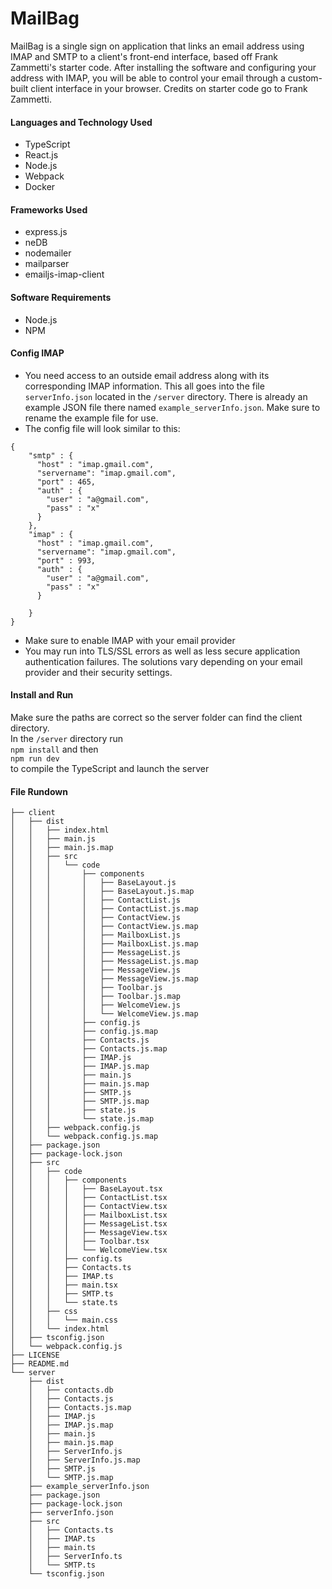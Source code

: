 # MailBag
MailBag is a single sign on application that links an email address using IMAP and SMTP to a client's front-end interface, based off Frank Zammetti's starter code. After installing the software and configuring your address with IMAP, you will be able to control your email through a custom-built client interface in your browser. Credits on starter code go to Frank Zammetti.

#### Languages and Technology Used
* TypeScript
* React.js
* Node.js
* Webpack
* Docker 

#### Frameworks Used
* express.js
* neDB 
* nodemailer
* mailparser
* emailjs-imap-client 

#### Software Requirements
* Node.js
* NPM 

#### Config IMAP
* You need access to an outside email address along with its corresponding IMAP information. This all goes into the file <code>serverInfo.json</code> located in the <code>/server</code> directory. There is already an example JSON file there named <code>example_serverInfo.json</code>. Make sure to rename the example file for use. <br>
* The config file will look similar to this: 

```
{
    "smtp" : {
      "host" : "imap.gmail.com",
      "servername": "imap.gmail.com",
      "port" : 465,
      "auth" : {
        "user" : "a@gmail.com",
        "pass" : "x"
      }
    },
    "imap" : {
      "host" : "imap.gmail.com",
      "servername": "imap.gmail.com",
      "port" : 993,
      "auth" : {
        "user" : "a@gmail.com",
        "pass" : "x"
      }

    }
}
```
* Make sure to enable IMAP with your email provider 
* You may run into TLS/SSL errors as well as less secure application authentication failures. The solutions vary depending on your email provider and their security settings. 

#### Install and Run 
Make sure the paths are correct so the server folder can find the client directory. <br> 
In the <code>/server</code> directory run <br>
```npm install``` 
and then <br> 
```npm run dev``` <br> 
to compile the TypeScript and launch the server 

#### File Rundown 
```
├── client
│   ├── dist
│   │   ├── index.html
│   │   ├── main.js
│   │   ├── main.js.map
│   │   ├── src
│   │   │   └── code
│   │   │       ├── components
│   │   │       │   ├── BaseLayout.js
│   │   │       │   ├── BaseLayout.js.map
│   │   │       │   ├── ContactList.js
│   │   │       │   ├── ContactList.js.map
│   │   │       │   ├── ContactView.js
│   │   │       │   ├── ContactView.js.map
│   │   │       │   ├── MailboxList.js
│   │   │       │   ├── MailboxList.js.map
│   │   │       │   ├── MessageList.js
│   │   │       │   ├── MessageList.js.map
│   │   │       │   ├── MessageView.js
│   │   │       │   ├── MessageView.js.map
│   │   │       │   ├── Toolbar.js
│   │   │       │   ├── Toolbar.js.map
│   │   │       │   ├── WelcomeView.js
│   │   │       │   └── WelcomeView.js.map
│   │   │       ├── config.js
│   │   │       ├── config.js.map
│   │   │       ├── Contacts.js
│   │   │       ├── Contacts.js.map
│   │   │       ├── IMAP.js
│   │   │       ├── IMAP.js.map
│   │   │       ├── main.js
│   │   │       ├── main.js.map
│   │   │       ├── SMTP.js
│   │   │       ├── SMTP.js.map
│   │   │       ├── state.js
│   │   │       └── state.js.map
│   │   ├── webpack.config.js
│   │   └── webpack.config.js.map
│   ├── package.json
│   ├── package-lock.json
│   ├── src
│   │   ├── code
│   │   │   ├── components
│   │   │   │   ├── BaseLayout.tsx
│   │   │   │   ├── ContactList.tsx
│   │   │   │   ├── ContactView.tsx
│   │   │   │   ├── MailboxList.tsx
│   │   │   │   ├── MessageList.tsx
│   │   │   │   ├── MessageView.tsx
│   │   │   │   ├── Toolbar.tsx
│   │   │   │   └── WelcomeView.tsx
│   │   │   ├── config.ts
│   │   │   ├── Contacts.ts
│   │   │   ├── IMAP.ts
│   │   │   ├── main.tsx
│   │   │   ├── SMTP.ts
│   │   │   └── state.ts
│   │   ├── css
│   │   │   └── main.css
│   │   └── index.html
│   ├── tsconfig.json
│   └── webpack.config.js
├── LICENSE
├── README.md
└── server
    ├── dist
    │   ├── contacts.db
    │   ├── Contacts.js
    │   ├── Contacts.js.map
    │   ├── IMAP.js
    │   ├── IMAP.js.map
    │   ├── main.js
    │   ├── main.js.map
    │   ├── ServerInfo.js
    │   ├── ServerInfo.js.map
    │   ├── SMTP.js
    │   └── SMTP.js.map
    ├── example_serverInfo.json
    ├── package.json
    ├── package-lock.json
    ├── serverInfo.json
    ├── src
    │   ├── Contacts.ts
    │   ├── IMAP.ts
    │   ├── main.ts
    │   ├── ServerInfo.ts
    │   └── SMTP.ts
    └── tsconfig.json
```
